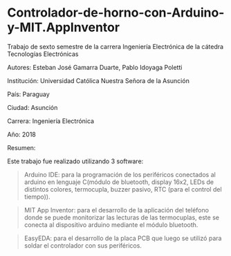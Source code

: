 # Controlador-de-horno-con-Arduino-y-MIT.AppInventor
Trabajo de sexto semestre de la carrera Ingeniería Electrónica de la cátedra Tecnologías Electrónicas

Autores: Esteban José Gamarra Duarte, Pablo Idoyaga Poletti

Institución: Universidad Católica Nuestra Señora de la Asunción

País: Paraguay

Ciudad: Asunción

Carrera: Ingeniería Electrónica

Año: 2018

Resumen: 

Este trabajo fue realizado utilizando 3 software:

> Arduino IDE: para la programación de los periféricos conectados al arduino en lenguaje C(módulo de bluetooth, display 16x2, LEDs de distintos colores, termocupla, buzzer pasivo, RTC (para el control del tiempo)).

> MIT App Inventor: para el desarrollo de la aplicación del teléfono donde se puede monitorizar las lecturas de las termocuplas, este se conecta al dispositivo arduino mediante el módulo bluetooth. 

> EasyEDA: para el desarrollo de la placa PCB que luego se utilizó para soldar el controlador con sus periféricos.
